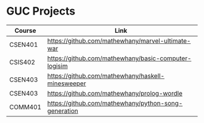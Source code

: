 # GUC Projects

| Course | Link | 
| -- | -- |
| CSEN401 | https://github.com/mathewhany/marvel-ultimate-war |
| CSIS402 | https://github.com/mathewhany/basic-computer-logisim |
| CSEN403 | https://github.com/mathewhany/haskell-minesweeper |
| CSEN403 | https://github.com/mathewhany/prolog-wordle |
| COMM401 | https://github.com/mathewhany/python-song-generation |

